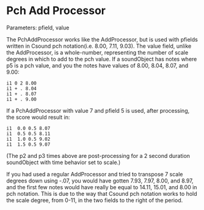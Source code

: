 Pch Add Processor 
=================

Parameters: pfield, value

The PchAddProcessor works like the AddProcessor, but is used with
pfields written in Csound pch notation(i.e. 8.00, 7.11, 9.03). The value
field, unlike the AddProcessor, is a whole-number, representing the
number of scale degrees in which to add to the pch value. If a
soundObject has notes where p5 is a pch value, and you the notes have
values of 8.00, 8.04, 8.07, and 9.00:

    i1 0 2 8.00
    i1 + . 8.04
    i1 + . 8.07
    i1 + . 9.00

If a PchAddProcessor with value 7 and pfield 5 is used, after
processing, the score would result in:

    i1  0.0 0.5 8.07
    i1  0.5 0.5 8.11
    i1  1.0 0.5 9.02
    i1  1.5 0.5 9.07

(The p2 and p3 times above are post-processing for a 2 second duration
soundObject with time behavior set to scale.)

If you had used a regular AddProcessor and tried to transpose 7 scale
degrees down using -.07, you would have gotten 7.93, 7.97, 8.00, and
8.97, and the first few notes would have really be equal to 14.11,
15.01, and 8.00 in pch notation. This is due to the way that Csound pch
notation works to hold the scale degree, from 0-11, in the two fields to
the right of the period.
